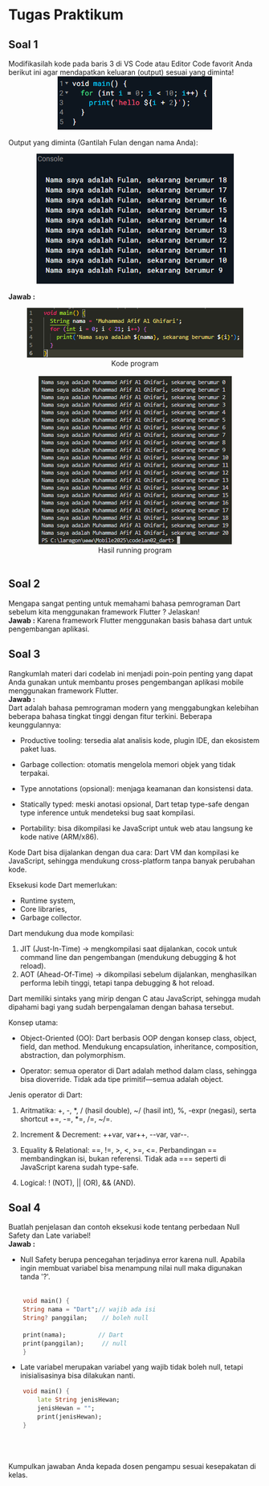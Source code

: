 <h1>Tugas Praktikum</h1>
<h2>Soal 1</h2>
Modifikasilah kode pada baris 3 di VS Code atau Editor Code favorit Anda berikut ini agar mendapatkan keluaran (output) sesuai yang diminta!

<center><img src="img/img1.png"></center>

Output yang diminta (Gantilah Fulan dengan nama Anda):
<br>
<center><img src="img/img2.png"></center>

<b>Jawab :</b>
<center><img src="img/img3.png"></center>
<center>Kode program</center><br>
<center><img src="img/img4.png"></center>
<center>Hasil running program</center><br>



<h2>Soal 2</h2>
Mengapa sangat penting untuk memahami bahasa pemrograman Dart sebelum kita menggunakan framework Flutter ? Jelaskan!
<br><b>Jawab :</b>
Karena framework Flutter menggunakan basis bahasa dart untuk pengembangan aplikasi.

<h2>Soal 3</h2>
Rangkumlah materi dari codelab ini menjadi poin-poin penting yang dapat Anda gunakan untuk membantu proses pengembangan aplikasi mobile menggunakan framework Flutter.
<br><b>Jawab :</b>
<br>
Dart adalah bahasa pemrograman modern yang menggabungkan kelebihan beberapa bahasa tingkat tinggi dengan fitur terkini. Beberapa keunggulannya:

- Productive tooling: tersedia alat analisis kode, plugin IDE, dan ekosistem paket luas.

- Garbage collection: otomatis mengelola memori objek yang tidak terpakai.

- Type annotations (opsional): menjaga keamanan dan konsistensi data.

- Statically typed: meski anotasi opsional, Dart tetap type-safe dengan type inference untuk mendeteksi bug saat kompilasi.

- Portability: bisa dikompilasi ke JavaScript untuk web atau langsung ke kode native (ARM/x86).

Kode Dart bisa dijalankan dengan dua cara: Dart VM dan kompilasi ke JavaScript, sehingga mendukung cross-platform tanpa banyak perubahan kode.

Eksekusi kode Dart memerlukan:
- Runtime system,
- Core libraries,
- Garbage collector.

Dart mendukung dua mode kompilasi:
1. JIT (Just-In-Time) → mengkompilasi saat dijalankan, cocok untuk command line dan pengembangan (mendukung debugging & hot reload).
2. AOT (Ahead-Of-Time) → dikompilasi sebelum dijalankan, menghasilkan performa lebih tinggi, tetapi tanpa debugging & hot reload.

Dart memiliki sintaks yang mirip dengan C atau JavaScript, sehingga mudah dipahami bagi yang sudah berpengalaman dengan bahasa tersebut.

Konsep utama:

- Object-Oriented (OO): Dart berbasis OOP dengan konsep class, object, field, dan method. Mendukung encapsulation, inheritance, composition, abstraction, dan polymorphism.

- Operator: semua operator di Dart adalah method dalam class, sehingga bisa dioverride. Tidak ada tipe primitif—semua adalah object.

Jenis operator di Dart:

1. Aritmatika: +, -, *, / (hasil double), ~/ (hasil int), %, -expr (negasi), serta shortcut +=, -=, *=, /=, ~/=.

2. Increment & Decrement: ++var, var++, --var, var--.

3. Equality & Relational: ==, !=, >, <, >=, <=. Perbandingan == membandingkan isi, bukan referensi. Tidak ada === seperti di JavaScript karena sudah type-safe.

4. Logical: ! (NOT), || (OR), && (AND).

<h2>Soal 4</h2>
Buatlah penjelasan dan contoh eksekusi kode tentang perbedaan Null Safety dan Late variabel!
<br><b>Jawab :</b>
<br>
 
- Null Safety berupa pencegahan terjadinya error karena null. Apabila ingin membuat variabel bisa menampung nilai null maka digunakan tanda '?'.

```dart

    void main() {
    String nama = "Dart";// wajib ada isi
    String? panggilan;    // boleh null 

    print(nama);         // Dart
    print(panggilan);     // null
    }

```

- Late variabel merupakan variabel yang wajib tidak boleh null, tetapi inisialisasinya bisa dilakukan nanti.

```dart
    void main() {
        late String jenisHewan;
        jenisHewan = "";
        print(jenisHewan);
    }
```

<br>
<br>
<br>
Kumpulkan jawaban Anda kepada dosen pengampu sesuai kesepakatan di kelas.